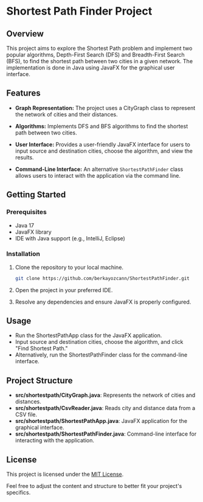 # Shortest Path Finder Project

## Overview

This project aims to explore the Shortest Path problem and implement two popular algorithms, Depth-First Search (DFS) and Breadth-First Search (BFS), to find the shortest path between two cities in a given network. The implementation is done in Java using JavaFX for the graphical user interface.


## Features

- **Graph Representation:** The project uses a CityGraph class to represent the network of cities and their distances.

- **Algorithms:** Implements DFS and BFS algorithms to find the shortest path between two cities.

- **User Interface:** Provides a user-friendly JavaFX interface for users to input source and destination cities, choose the algorithm, and view the results.

- **Command-Line Interface:** An alternative `ShortestPathFinder` class allows users to interact with the application via the command line.

## Getting Started

### Prerequisites

- Java 17
- JavaFX library
- IDE with Java support (e.g., IntelliJ, Eclipse)

### Installation

1. Clone the repository to your local machine.

   ```bash
   git clone https://github.com/berkayozcann/ShortestPathFinder.git

2. Open the project in your preferred IDE.

3. Resolve any dependencies and ensure JavaFX is properly configured.
  

## Usage
- Run the ShortestPathApp class for the JavaFX application.
- Input source and destination cities, choose the algorithm, and click "Find Shortest Path."
- Alternatively, run the ShortestPathFinder class for the command-line interface.




## Project Structure

- **src/shortestpath/CityGraph.java**: Represents the network of cities and distances.
- **src/shortestpath/CsvReader.java**: Reads city and distance data from a CSV file.
- **src/shortestpath/ShortestPathApp.java**: JavaFX application for the graphical interface.
- **src/shortestpath/ShortestPathFinder.java**: Command-line interface for interacting with the application.



## License
This project is licensed under the [MIT License](LICENSE).

Feel free to adjust the content and structure to better fit your project's specifics.




